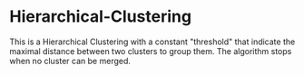 # Hierarchical-Clustering
This is a Hierarchical Clustering with a constant "threshold" that indicate the maximal distance between two clusters to group them. The algorithm stops when no cluster can be merged.
